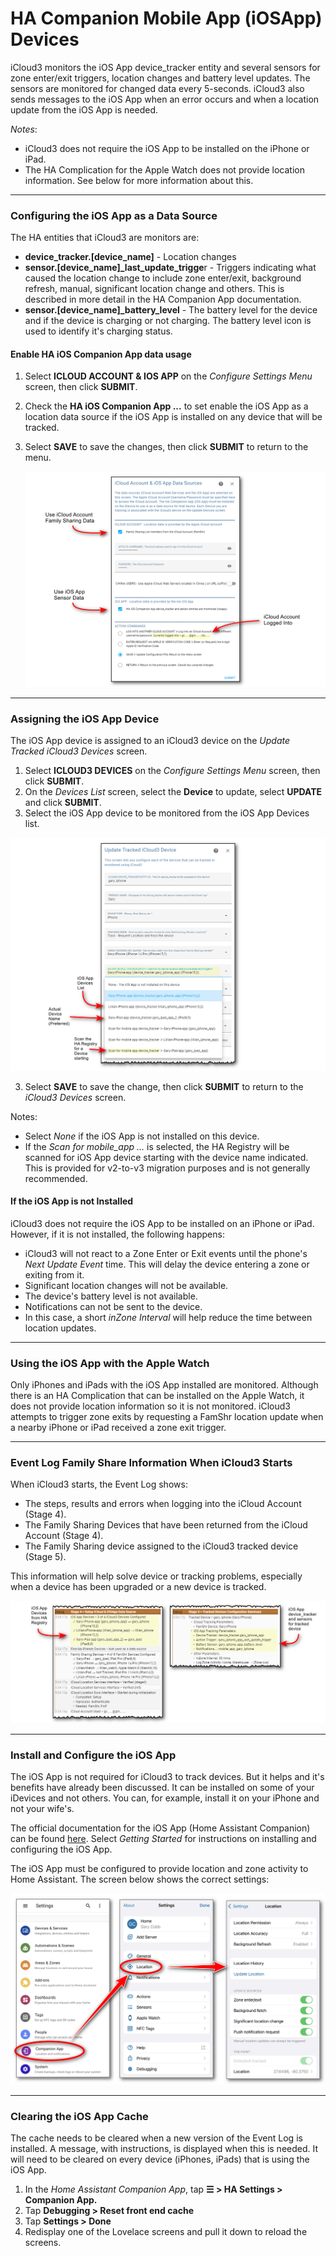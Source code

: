 # HA Companion Mobile App (iOSApp) Devices  <!-- {docsify-ignore} -->

iCloud3 monitors the iOS App device_tracker entity and several sensors for zone enter/exit triggers, location changes and battery level updates. The sensors are monitored for changed data every 5-seconds. iCloud3 also sends messages to the iOS App when an error occurs and when a location update from the iOS App is needed.

*Notes*:
- iCloud3 does not require the iOS App to be installed on the iPhone or iPad. 
- The HA Complication for the Apple Watch does not provide location information. See below for more information about this.


------

### Configuring the iOS App as a Data Source

The HA entities that iCloud3 are monitors are:

- **device_tracker.[device_name]** - Location changes
- **sensor.[device_name]_last_update_trigge**r - Triggers indicating what caused the location change to include zone enter/exit, background refresh, manual, significant location change and others. This is described in more detail in the HA Companion App documentation.
- **sensor.[device_name]_battery_level** - The battery level for the device and if the device is charging or not charging. The battery level icon is used to identify it's charging status.

  

#### Enable HA iOS Companion App data usage

1. Select  **ICLOUD ACCOUNT & IOS APP** on the *Configure Settings Menu* screen, then click **SUBMIT**.

2. Check the **HA iOS Companion App ...** to set enable the iOS App as a location data source if the iOS App is installed on any device that will be tracked.

3. Select **SAVE** to save the changes, then click **SUBMIT** to return to the menu. 

   ![](../images/cf-data-sources.png)



------

### Assigning the iOS App Device

The iOS App device is assigned to an iCloud3 device on the *Update Tracked iCloud3 Devices* screen. 

1. Select  **ICLOUD3 DEVICES** on the *Configure Settings Menu* screen, then click **SUBMIT**.
2. On the *Devices List* screen, select the **Device** to update, select **UPDATE** and click **SUBMIT**.
3. Select the iOS App device to be monitored from the iOS App Devices list.

![](../images/cf-device-update-iosapp.png)

3. Select **SAVE** to save the change, then click **SUBMIT** to return to the *iCloud3 Devices* screen.

Notes:
- Select *None* if the iOS App is not installed on this device.
- If the *Scan for mobile_app ...* is selected, the HA Registry will be scanned for iOS App device starting with the device name indicated. This is provided for v2-to-v3 migration purposes and is not generally recommended. 

  

#### If the iOS App is not Installed  <!-- {docsify-ignore} -->

iCloud3 does not require the iOS App to be installed on an iPhone or iPad. However, if it is not installed, the following happens:
- iCloud3 will not react to a Zone Enter or Exit events until the phone's *Next Update Event* time. This will delay the device entering a zone or exiting from it.
- Significant location changes will not be available.
- The device's battery level is not available.
- Notifications can not be sent to the device.
- In this case, a short *inZone Interval* will help reduce the time between location updates.



------

### Using the iOS App with the Apple Watch

Only iPhones and iPads with the iOS App installed are monitored. Although there is an HA Complication that can be installed on the Apple Watch, it does not provide location information so it is not monitored. iCloud3 attempts to trigger zone exits by requesting a FamShr location update when a nearby iPhone or iPad received a zone exit trigger.


------

### Event Log Family Share Information When iCloud3 Starts

When iCloud3 starts, the Event Log shows:
- The steps, results and errors when logging into the iCloud Account (Stage 4).
- The Family Sharing Devices that have been returned from the iCloud Account (Stage 4).
- The Family Sharing device assigned to the iCloud3 tracked device (Stage 5).

This information will help solve device or tracking problems, especially when a device has been upgraded or a new device is tracked.

![](../images/evlog-stage-4-5-iosapp.png)


------

### Install and Configure the iOS App

The iOS App is not required for iCloud3 to track devices. But it helps and it's benefits have already been discussed. It can be installed on some of your iDevices and not others. You can, for example, install it on your iPhone and not your wife's. 

The official documentation for the iOS App (Home Assistant Companion) can be found [here](https://companion.home-assistant.io/).  Select *Getting Started* for instructions on installing and configuring the iOS App.

The iOS App must be configured to provide location and zone activity to Home Assistant. The screen below shows the correct settings:

![](../images/iosapp-config.png)



------


### Clearing the iOS App Cache

The cache needs to be cleared when a new version of the Event Log is installed. A message, with instructions, is displayed when this is needed. It will need to be cleared on every device (iPhones, iPads) that is using the iOS App. 

1. In the *Home Assistant Companion App*, tap **☰ > HA Settings > Companion App.**
2. Tap **Debugging > Reset front end cache**
3. Tap **Settings > Done**
4. Redisplay one of the Lovelace screens and pull it down to reload the screens.

